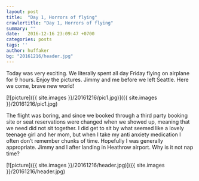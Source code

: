 ```yaml
---
layout: post
title:  "Day 1, Horrors of flying"
crawlertitle: "Day 1, Horrors of flying"
summary: ""
date:   2016-12-16 23:09:47 +0700
categories: posts
tags: ''
author: huffaker
bg: "20161216/header.jpg"
---
```

Today was very exciting. We literally spent all day Friday flying on airplane for 9 hours. Enjoy the pictures.
Jimmy and me before we left Seattle.
Here we come, brave new world!

[![picture]({{ site.images }}/20161216/pic1.jpg)]({{ site.images }}/20161216/pic1.jpg)

The flight was boring, and since we booked through a third party booking site or seat reservations were changed when we showed up, meaning that we need did not sit together. I did get to sit by what seemed like a lovely teenage girl and her mom, but when I take my anti anxiety medication I often don’t remember chunks of time. Hopefully I was generally appropriate.
Jimmy and I after landing in Heathrow airport. Why is it not nap time?

[![picture]({{ site.images }}/20161216/header.jpg)]({{ site.images }}/20161216/header.jpg)